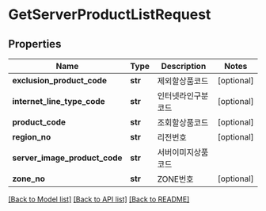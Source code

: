 # GetServerProductListRequest

## Properties
Name | Type | Description | Notes
------------ | ------------- | ------------- | -------------
**exclusion_product_code** | **str** | 제외할상품코드 | [optional] 
**internet_line_type_code** | **str** | 인터넷라인구분코드 | [optional] 
**product_code** | **str** | 조회할상품코드 | [optional] 
**region_no** | **str** | 리전번호 | [optional] 
**server_image_product_code** | **str** | 서버이미지상품코드 | 
**zone_no** | **str** | ZONE번호 | [optional] 

[[Back to Model list]](../README.md#documentation-for-models) [[Back to API list]](../README.md#documentation-for-api-endpoints) [[Back to README]](../README.md)


